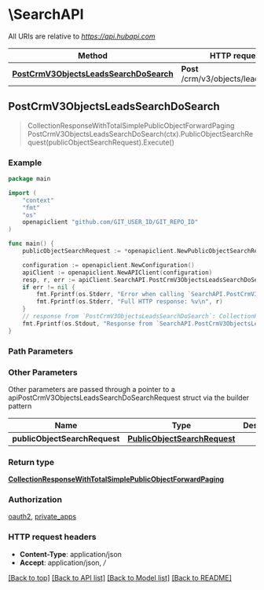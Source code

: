 # \SearchAPI

All URIs are relative to *https://api.hubapi.com*

Method | HTTP request | Description
------------- | ------------- | -------------
[**PostCrmV3ObjectsLeadsSearchDoSearch**](SearchAPI.md#PostCrmV3ObjectsLeadsSearchDoSearch) | **Post** /crm/v3/objects/leads/search | 



## PostCrmV3ObjectsLeadsSearchDoSearch

> CollectionResponseWithTotalSimplePublicObjectForwardPaging PostCrmV3ObjectsLeadsSearchDoSearch(ctx).PublicObjectSearchRequest(publicObjectSearchRequest).Execute()



### Example

```go
package main

import (
	"context"
	"fmt"
	"os"
	openapiclient "github.com/GIT_USER_ID/GIT_REPO_ID"
)

func main() {
	publicObjectSearchRequest := *openapiclient.NewPublicObjectSearchRequest() // PublicObjectSearchRequest | 

	configuration := openapiclient.NewConfiguration()
	apiClient := openapiclient.NewAPIClient(configuration)
	resp, r, err := apiClient.SearchAPI.PostCrmV3ObjectsLeadsSearchDoSearch(context.Background()).PublicObjectSearchRequest(publicObjectSearchRequest).Execute()
	if err != nil {
		fmt.Fprintf(os.Stderr, "Error when calling `SearchAPI.PostCrmV3ObjectsLeadsSearchDoSearch``: %v\n", err)
		fmt.Fprintf(os.Stderr, "Full HTTP response: %v\n", r)
	}
	// response from `PostCrmV3ObjectsLeadsSearchDoSearch`: CollectionResponseWithTotalSimplePublicObjectForwardPaging
	fmt.Fprintf(os.Stdout, "Response from `SearchAPI.PostCrmV3ObjectsLeadsSearchDoSearch`: %v\n", resp)
}
```

### Path Parameters



### Other Parameters

Other parameters are passed through a pointer to a apiPostCrmV3ObjectsLeadsSearchDoSearchRequest struct via the builder pattern


Name | Type | Description  | Notes
------------- | ------------- | ------------- | -------------
 **publicObjectSearchRequest** | [**PublicObjectSearchRequest**](PublicObjectSearchRequest.md) |  | 

### Return type

[**CollectionResponseWithTotalSimplePublicObjectForwardPaging**](CollectionResponseWithTotalSimplePublicObjectForwardPaging.md)

### Authorization

[oauth2](../README.md#oauth2), [private_apps](../README.md#private_apps)

### HTTP request headers

- **Content-Type**: application/json
- **Accept**: application/json, */*

[[Back to top]](#) [[Back to API list]](../README.md#documentation-for-api-endpoints)
[[Back to Model list]](../README.md#documentation-for-models)
[[Back to README]](../README.md)

